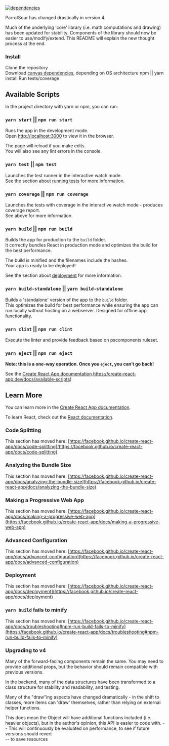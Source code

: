 [![dependencies](https://img.shields.io/librariesio/github/jemccarthy13/parrotsour?style=for-the-badge)](http://nodejs.org/download/)


ParrotSour has changed drastically in version 4.

Much of the underlying 'core' library (i.e. math computations and drawing)
has been updated for stability. Components of the library should now be easier
to use/modify/extend. This README will explain the new thought process at the end.

### Install

Clone the repository \
Download [canvas dependencies](https://www.npmjs.com/package/canvas), depending on OS architecture
npm || yarn install
Run tests/coverage

## Available Scripts

In the project directory with yarn or npm, you can run:

### `yarn start` || `npm run start`

Runs the app in the development mode.\
Open [http://localhost:3000](http://localhost:3000) to view it in the browser.

The page will reload if you make edits.\
You will also see any lint errors in the console.

### `yarn test` || `npm test`

Launches the test runner in the interactive watch mode.\
See the section about [running tests](https://facebook.github.io/create-react-app/docs/running-tests) for more information.

### `yarn coverage` || `npm run coverage`

Launches the tests with coverage in the interactive watch mode - produces coverage report.\
See above for more information.

### `yarn build` || `npm run build`

Builds the app for production to the `build` folder.\
It correctly bundles React in production mode and optimizes the build for the best performance.

The build is minified and the filenames include the hashes.\
Your app is ready to be deployed!

See the section about [deployment](https://facebook.github.io/create-react-app/docs/deployment) for more information.

### `yarn build-standalone` || `yarn build-standalone`

Builds a 'standalone' version of the app to the `build` folder.\
This optimizes the build for best performance while ensuring the app can run locally without hosting
on a webserver. Designed for offline app functionality.

### `yarn clint` || `npm run clint`

Execute the linter and provide feedback based on pscomponents ruleset.

### `yarn eject` || `npm run eject`

**Note: this is a one-way operation. Once you `eject`, you can’t go back!**

See the [Create React App documentation](https://facebook.github.io/create-react-app/docs/getting-started).https://create-react-app.dev/docs/available-scripts)

## Learn More

You can learn more in the [Create React App documentation](https://facebook.github.io/create-react-app/docs/getting-started).

To learn React, check out the [React documentation](https://reactjs.org/).

### Code Splitting

This section has moved here: [https://facebook.github.io/create-react-app/docs/code-splitting](https://facebook.github.io/create-react-app/docs/code-splitting)

### Analyzing the Bundle Size

This section has moved here: [https://facebook.github.io/create-react-app/docs/analyzing-the-bundle-size](https://facebook.github.io/create-react-app/docs/analyzing-the-bundle-size)

### Making a Progressive Web App

This section has moved here: [https://facebook.github.io/create-react-app/docs/making-a-progressive-web-app](https://facebook.github.io/create-react-app/docs/making-a-progressive-web-app)

### Advanced Configuration

This section has moved here: [https://facebook.github.io/create-react-app/docs/advanced-configuration](https://facebook.github.io/create-react-app/docs/advanced-configuration)

### Deployment

This section has moved here: [https://facebook.github.io/create-react-app/docs/deployment](https://facebook.github.io/create-react-app/docs/deployment)

### `yarn build` fails to minify

This section has moved here: [https://facebook.github.io/create-react-app/docs/troubleshooting#npm-run-build-fails-to-minify](https://facebook.github.io/create-react-app/docs/troubleshooting#npm-run-build-fails-to-minify)

### Upgrading to v4

Many of the forward-facing components remain the same. You may need to provide additional props,
but the behavior should remain compatible with previous versions.

In the backend, many of the data structures have been transformed to a class structure for
stability and readability, and testing.

Many of the "draw"ing aspects have changed dramatically - in the shift to classes, more items
can 'draw' themselves, rather than relying on external helper functions.

This does mean the Object will have additional functions included (i.e. heavier objects),
but in the author's opinion, this API is easier to code with.
-- This will continuously be evaluated on performance, to see if future versions should revert \
-- to save resources
